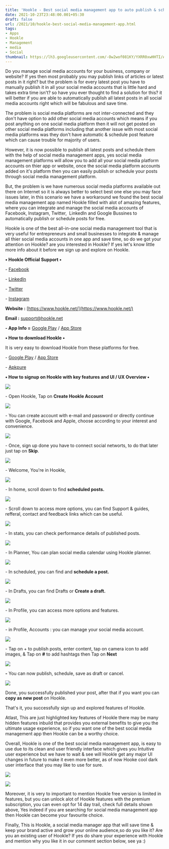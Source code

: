 ```yaml
---
title: 'Hookle - Best social media management app to auto publish & schedule posts!'
date: 2021-10-23T23:48:00.001+05:30
draft: false
url: /2021/10/hookle-best-social-media-management-app.html
tags: 
- Apps
- Hookle
- Management
- media
- Social
thumbnail: https://lh3.googleusercontent.com/-Ow2wof081KY/YXRR0xwHHTI/AAAAAAAAHDg/tCfzjtLkSS4vgh125SNy3nKABoYnB2jBQCLcBGAsYHQ/s1600/1635013059667287-0.png
---
```


  

Do you manage social media accounts for your business, company or website? If yes then most probably you may publish links of articles or latest posts in it right? but the problem is for every latest post you have to manually publish it in all your social media accounts that is little hard and takes extra time isn't? so have you ever thought to find a solution for this? it will better if you are able to automatically publish all latest posts in all social media accounts right which will be fabulous and save time.

  

The problem is social media platforms are not inter-connected and they don't have option to add other social media accounts which means if you post anything on one social media platform then it will not get posted on other social media platforms including that another issue with most social media platforms was they don't have automatic & schedule post feature which can cause trouble for majority of users.

  

However, it is now possible to publish all latest posts and schedule them with the help of social media management apps, yes social media management platforms will allow you to add all your social media platform accounts on thier app or website, once the social media platform accounts added on it's platform then you can easily publish or schedule your posts through social media management platform.

  

But, the problem is we have numerous social media platforms available out there on Internet so it is always better to select best one else you may face issues later, in this scenario we have a workaround we found the best social media management app named Hookle filled with alot of amazing features, where you can integrate and manage the social media accounts of Facebook, Instagram, Twitter,  LinkedIn and Google Bussines to automatically publish or schedule posts for free.

  

Hookle is one of the best all-in-one social media management tool that is very useful for entrepreneurs and small businesses to integrate & manage all thier social media accounts in one app and save time, so do we got your attention on Hookle? are you interested in Hookle? If yes let's know little more info about it before we sign up and explore on Hookle.

  

**• Hookle Official Support •**

\- [Facebook](https://www.facebook.com/hookleinc/)

\- [LinkedIn](https://www.linkedin.com/company/hookle)

\- [Twitter](https://twitter.com/Hookleinc?t=xwWVNCnHl9HpbGDhAgsoSA&s=09)

\- [Instagram](https://instagram.com/hookleinc?utm_medium=copy_link)

**Website :** [https://www.hookle.net/](https://www.hookle.net/)

**Email :** [support@hookle.net](https://www.hookle.net/)

  

**\- App Info =** [Google Play](https://play.google.com/store/apps/details?id=net.hookle) / [App Store](https://apps.apple.com/us/app/hookle-social-media-manager/id1330557977)

**• How to download Hookle •**

  

It is very easy to download Hookle from these platforms for free.

  

\- [Google Play](https://play.google.com/store/apps/details?id=net.hookle) / [App Store](https://apps.apple.com/us/app/hookle-social-media-manager/id1330557977)

\- [Apkpure](https://m.apkpure.com/hookle-social-media-manager/net.hookle)

  

**• How to signup on Hookle with key features and UI / UX Overview •**

 **![](https://lh3.googleusercontent.com/-elVfEHPhZ5g/YXRRw299Q-I/AAAAAAAAHDc/j0CzMqPU17g4HR2FfuAHiM_eFdX6jIg7gCLcBGAsYHQ/s1600/1635013046787964-1.png)** 

\- Open Hookle, Tap on **Create Hookle Account**

 ![](https://lh3.googleusercontent.com/-QazUe3KQYpk/YXRRtsAn0mI/AAAAAAAAHDY/g5BvThumIbE0cbsmgCWAbKKDjqZNb9dTgCLcBGAsYHQ/s1600/1635013035400844-2.png) 

  

\- You can create account with e-mail and password or directly continue with Google, Facebook and Apple, choose according to your interest and convenience.

  

 ![](https://lh3.googleusercontent.com/-19vKYy3KwXc/YXRRqkGwdsI/AAAAAAAAHDU/nbaE2rP7nN0k1cGYFgycKLKMQ9Ec0rEygCLcBGAsYHQ/s1600/1635013027749381-3.png) 

  

\- Once, sign up done you have to connect social networts, to do that later just tap on **Skip**.

  

 ![](https://lh3.googleusercontent.com/-oz1DbUb6efQ/YXRRo9M6jOI/AAAAAAAAHDQ/TraQqfM86KkDnDgXIjUPwyhrAsT7HBfFQCLcBGAsYHQ/s1600/1635013017600822-4.png) 

  

\- Welcome, You're in Hookle, 

  

 ![](https://lh3.googleusercontent.com/-Pj2ZtbJI40U/YXRRmWirs6I/AAAAAAAAHDM/vZn5rurWM6cV_rx2wVEu97COhsBjMdObQCLcBGAsYHQ/s1600/1635013001810800-5.png) 

  

\- In home, scroll down to find **scheduled posts.**

 **![](https://lh3.googleusercontent.com/-Kz2TGRFnmXQ/YXRRiYSxyfI/AAAAAAAAHDI/xI7eplgpunYOPDkY0sP61NAjJOHF3MJbwCLcBGAsYHQ/s1600/1635012984965383-6.png)** 

\- Scroll down to access more options, you can find Support & guides, refferal, contact and feedback links which can be useful.

  

 ![](https://lh3.googleusercontent.com/-O4Xv_zGjg0Y/YXRReD2_98I/AAAAAAAAHC8/wsCH8DqFBqMhZiILugsHLQPs8oujk64XgCLcBGAsYHQ/s1600/1635012945304063-7.png) 

  

\- In stats, you can check performance details of published posts.

  

 ![](https://lh3.googleusercontent.com/-VKQ7vkNfr3Y/YXRRSBkQoSI/AAAAAAAAHCw/ukoiC5Dk_KglR94Yh9SzV3HVD_brGJV_gCLcBGAsYHQ/s1600/1635012928279536-8.png) 

  

\- In Planner, You can plan social media calendar using Hookle planner.

  

 ![](https://lh3.googleusercontent.com/-AYjSKay1_os/YXRRPyBLjYI/AAAAAAAAHCo/jsMI4t6AieIRkR5WX3WbgXFDmIUiW2OMgCLcBGAsYHQ/s1600/1635012915630034-9.png) 

  

\- In scheduled, you can find and **schedule a post.**

  

 ![](https://lh3.googleusercontent.com/-mPo1uro5o3w/YXRRM-quRqI/AAAAAAAAHCg/JC-JKnBPlt0EHNpo4-8M5enrBkkXCBO_ACLcBGAsYHQ/s1600/1635012908871772-10.png) 

  

\- In Drafts, you can find Drafts or **Create a draft.**

 **![](https://lh3.googleusercontent.com/-nE3BuitSYvc/YXRRLOjtPwI/AAAAAAAAHCc/N0MgnKlCfcwqEZi8Mb-yFWIUNNkE3ofSwCLcBGAsYHQ/s1600/1635012902136208-11.png)** 

  

\- In Profile, you can access more options and features.

  

 ![](https://lh3.googleusercontent.com/-rS5lzvYacaw/YXRRJUQk-HI/AAAAAAAAHCU/DGLMuBlFIvs53F-CYBue4E5vfsmP1kcFQCLcBGAsYHQ/s1600/1635012894960532-12.png) 

  

\- in Profile, Accounts : you can manage your social media account.

  

  

 ![](https://lh3.googleusercontent.com/-xDunD9XJd1Q/YXRRHqlaseI/AAAAAAAAHCQ/LGQX1Nc61hI58IXl0ihn6DIAR2njbqUTgCLcBGAsYHQ/s1600/1635012889666333-13.png) 

  

\- Tap on + to publish posts, enter content, tap on camera icon to add images, & Tap on **#** to add hashtags then Tap on **Next**

 **![](https://lh3.googleusercontent.com/-KhIU72ZQIFM/YXRRGVsZ0EI/AAAAAAAAHCM/UCfGL5MVlvUqrw21QuCBNwdHeD35Nc7nwCLcBGAsYHQ/s1600/1635012875138685-14.png)** 

**\-** You can now publish, schedule, save as draft or cancel.

  

 ![](https://lh3.googleusercontent.com/-hdzEE8PeHpc/YXRRCj0w4qI/AAAAAAAAHCI/sHXCypLzgJQUil0q2aeSCp-2YBukVuQIwCLcBGAsYHQ/s1600/1635012862812031-15.png) 

  

Done, you successfully published your post, after that if you want you can **copy as new post** on Hookle.  

  

That's it, you successfully sign up and explored features of Hookle.

  

Atlast, This are just highlighted key features of Hookle there may be many hidden features inbuild that provides you external benefits to give you the ultimate usage experience, so if you want one of the best social media management app then Hookle can be a worthy choice.

  

Overall, Hookle is one of the best social media management app, is easy to use due to its clean and user friendly interface which gives you Intuitive user experience but we have to wait & see will Hookle get any major UI changes in future to make it even more better, as of now Hooke cool dark user interface that you may like to use for sure.

  

 ![](https://lh3.googleusercontent.com/-QT9I6uM7kr8/YXRQ_jFr5lI/AAAAAAAAHCE/gXPw0wQF2LYrUEnuJNr_IQb4dxt39q1iACLcBGAsYHQ/s1600/1635012844619796-16.png) 

  

 ![](https://lh3.googleusercontent.com/-pe-K0ymIGRk/YXRQ7N0uiNI/AAAAAAAAHCA/-cLqp6eNk0kEUreuo1Hx9e4R-NRwyBvdQCLcBGAsYHQ/s1600/1635012810511509-17.png) 

  

  

Moreover, it is very to important to mention Hookle free version is limited in features, but you can unlock alot of Hookle features with the premium subscription, you can even opt for 14 day trail, check full details shown above, Yes indeed if you are searching for social media management app then Hookle can become your favourite choice.

  

Finally, This is Hookle, a social media manager app that will save time & keep your brand active and grow your online audience,so do you like it? Are you an existing user of Hookle? If yes do share your experience with Hookle and mention why you like it in our comment section below, see ya :)